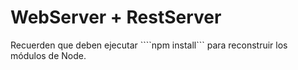 # WebServer + RestServer

Recuerden que deben ejecutar ````npm install``` para reconstruir los módulos de Node.